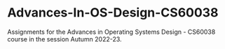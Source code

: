 # Advances-In-OS-Design-CS60038

Assignments for the Advances in Operating Systems Design - CS60038 course in the session Autumn 2022-23.
